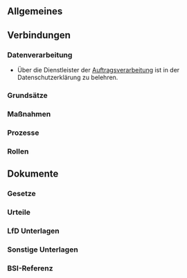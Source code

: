 ## Allgemeines

## Verbindungen
### Datenverarbeitung
- Über die Dienstleister der [Auftragsverarbeitung](Datenverarbeitung/Auftragsverarbeitung.md) ist in der Datenschutzerklärung zu belehren.
  
### Grundsätze
### Maßnahmen
### Prozesse
### Rollen

## Dokumente
### Gesetze
### Urteile
### LfD Unterlagen
### Sonstige Unterlagen
### BSI-Referenz